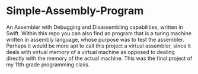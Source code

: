 # Simple-Assembly-Program

An Assembler with Debugging and Disassembling capabilities, written in Swift. 
Within this repo you can also find an program that is a turing machine written in assembly language, whose purpose was to test the assembler.
Perhaps it would be more apt to call this project a virtual assembler, since it deals with virtual memory of a virtual machine as opposed to dealing directly with the memory of the actual machine. This was the final project of my 11th grade programming class.






